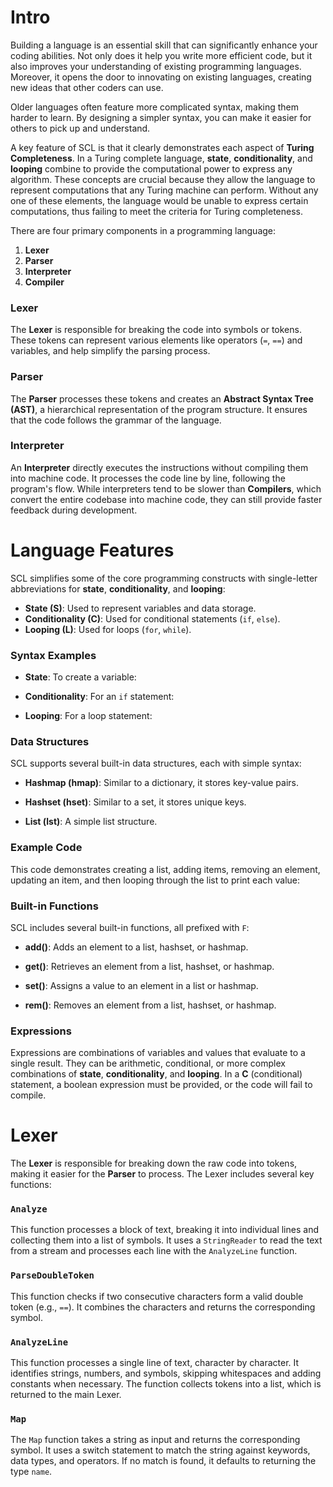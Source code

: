 # Intro

Building a language is an essential skill that can significantly enhance your coding abilities. Not only does it help you write more efficient code, but it also improves your understanding of existing programming languages. Moreover, it opens the door to innovating on existing languages, creating new ideas that other coders can use. 

Older languages often feature more complicated syntax, making them harder to learn. By designing a simpler syntax, you can make it easier for others to pick up and understand.

A key feature of SCL is that it clearly demonstrates each aspect of **Turing Completeness**. In a Turing complete language, **state**, **conditionality**, and **looping** combine to provide the computational power to express any algorithm. These concepts are crucial because they allow the language to represent computations that any Turing machine can perform. Without any one of these elements, the language would be unable to express certain computations, thus failing to meet the criteria for Turing completeness.

There are four primary components in a programming language:
1. **Lexer**
2. **Parser**
3. **Interpreter**
4. **Compiler**

### Lexer
The **Lexer** is responsible for breaking the code into symbols or tokens. These tokens can represent various elements like operators (`=`, `==`) and variables, and help simplify the parsing process.

### Parser
The **Parser** processes these tokens and creates an **Abstract Syntax Tree (AST)**, a hierarchical representation of the program structure. It ensures that the code follows the grammar of the language.

### Interpreter
An **Interpreter** directly executes the instructions without compiling them into machine code. It processes the code line by line, following the program's flow. While interpreters tend to be slower than **Compilers**, which convert the entire codebase into machine code, they can still provide faster feedback during development.

# Language Features

SCL simplifies some of the core programming constructs with single-letter abbreviations for **state**, **conditionality**, and **looping**:

- **State (S)**: Used to represent variables and data storage.
- **Conditionality (C)**: Used for conditional statements (`if`, `else`).
- **Looping (L)**: Used for loops (`for`, `while`).

### Syntax Examples

- **State**: To create a variable:

- **Conditionality**: For an `if` statement:

- **Looping**: For a loop statement:

### Data Structures

SCL supports several built-in data structures, each with simple syntax:

- **Hashmap (hmap)**: Similar to a dictionary, it stores key-value pairs.

- **Hashset (hset)**: Similar to a set, it stores unique keys.

- **List (lst)**: A simple list structure.

### Example Code

This code demonstrates creating a list, adding items, removing an element, updating an item, and then looping through the list to print each value:

### Built-in Functions

SCL includes several built-in functions, all prefixed with `F`:

- **add()**: Adds an element to a list, hashset, or hashmap.

- **get()**: Retrieves an element from a list, hashset, or hashmap.

- **set()**: Assigns a value to an element in a list or hashmap.

- **rem()**: Removes an element from a list, hashset, or hashmap.

### Expressions

Expressions are combinations of variables and values that evaluate to a single result. They can be arithmetic, conditional, or more complex combinations of **state**, **conditionality**, and **looping**. In a **C** (conditional) statement, a boolean expression must be provided, or the code will fail to compile.

# Lexer

The **Lexer** is responsible for breaking down the raw code into tokens, making it easier for the **Parser** to process. The Lexer includes several key functions:

### `Analyze`
This function processes a block of text, breaking it into individual lines and collecting them into a list of symbols. It uses a `StringReader` to read the text from a stream and processes each line with the `AnalyzeLine` function.

### `ParseDoubleToken`
This function checks if two consecutive characters form a valid double token (e.g., `==`). It combines the characters and returns the corresponding symbol.

### `AnalyzeLine`
This function processes a single line of text, character by character. It identifies strings, numbers, and symbols, skipping whitespaces and adding constants when necessary. The function collects tokens into a list, which is returned to the main Lexer.

### `Map`
The `Map` function takes a string as input and returns the corresponding symbol. It uses a switch statement to match the string against keywords, data types, and operators. If no match is found, it defaults to returning the type `name`.






   
